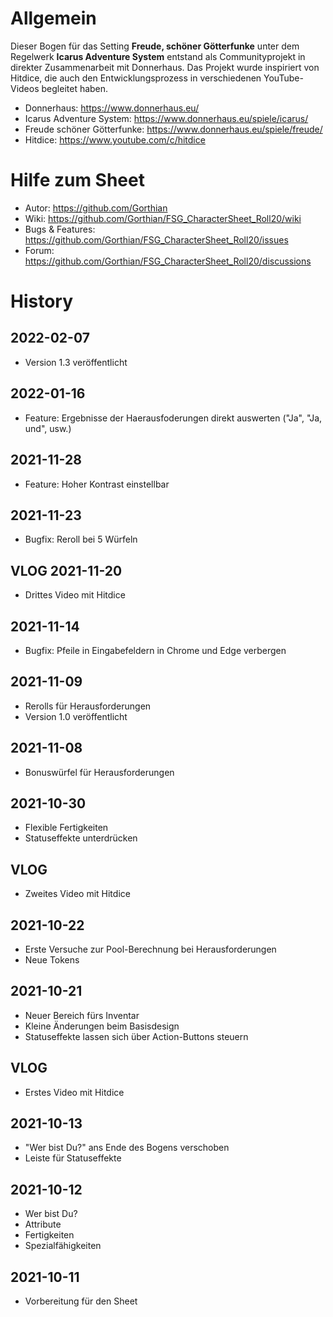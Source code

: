 # Allgemein

Dieser Bogen für das Setting **Freude, schöner Götterfunke** unter dem Regelwerk **Icarus Adventure System** entstand als Communityprojekt in direkter Zusammenarbeit mit Donnerhaus.
Das Projekt wurde inspiriert von Hitdice, die auch den Entwicklungsprozess in verschiedenen YouTube-Videos begleitet haben.

- Donnerhaus: https://www.donnerhaus.eu/
- Icarus Adventure System: https://www.donnerhaus.eu/spiele/icarus/
- Freude schöner Götterfunke: https://www.donnerhaus.eu/spiele/freude/
- Hitdice: https://www.youtube.com/c/hitdice


# Hilfe zum Sheet

- Autor: https://github.com/Gorthian
- Wiki: https://github.com/Gorthian/FSG_CharacterSheet_Roll20/wiki
- Bugs & Features: https://github.com/Gorthian/FSG_CharacterSheet_Roll20/issues
- Forum: https://github.com/Gorthian/FSG_CharacterSheet_Roll20/discussions

# History

## 2022-02-07
- Version 1.3 veröffentlicht

## 2022-01-16
- Feature: Ergebnisse der Haerausfoderungen direkt auswerten ("Ja", "Ja, und", usw.)

## 2021-11-28
- Feature: Hoher Kontrast einstellbar

## 2021-11-23
- Bugfix: Reroll bei 5 Würfeln

## VLOG 2021-11-20
- Drittes Video mit Hitdice

## 2021-11-14
- Bugfix: Pfeile in Eingabefeldern in Chrome und Edge verbergen

## 2021-11-09
- Rerolls für Herausforderungen
- Version 1.0 veröffentlicht

## 2021-11-08
- Bonuswürfel für Herausforderungen

## 2021-10-30
- Flexible Fertigkeiten
- Statuseffekte unterdrücken

## VLOG
- Zweites Video mit Hitdice

## 2021-10-22
- Erste Versuche zur Pool-Berechnung bei Herausforderungen
- Neue Tokens

## 2021-10-21
- Neuer Bereich fürs Inventar
- Kleine Änderungen beim Basisdesign
- Statuseffekte lassen sich über Action-Buttons steuern

## VLOG
- Erstes Video mit Hitdice

## 2021-10-13
- "Wer bist Du?" ans Ende des Bogens verschoben
- Leiste für Statuseffekte

## 2021-10-12
- Wer bist Du?
- Attribute
- Fertigkeiten
- Spezialfähigkeiten

## 2021-10-11
- Vorbereitung für den Sheet
